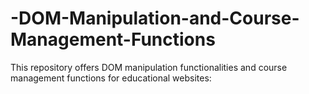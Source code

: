 # -DOM-Manipulation-and-Course-Management-Functions
This repository offers DOM manipulation functionalities and course management functions for educational websites:
